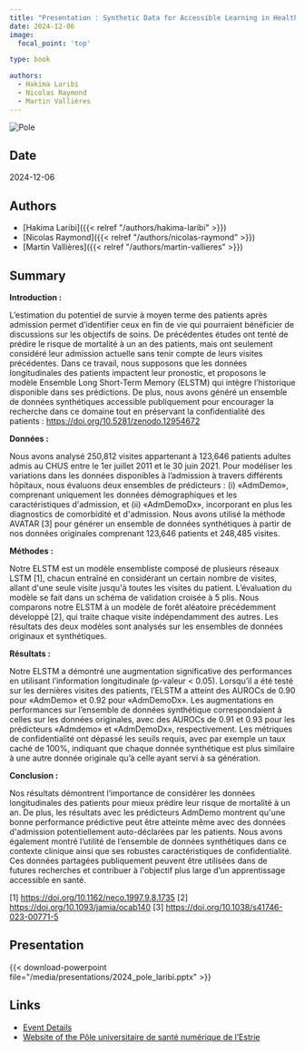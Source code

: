 ```yaml
---
title: "Presentation : Synthetic Data for Accessible Learning in Healthcare: Improving Mortality Prediction with Longitudinal Data"
date: 2024-12-06
image:
  focal_point: 'top'

type: book

authors:
  - Hakima Laribi
  - Nicolas Raymond
  - Martin Vallières
---
```


![Pole](/media/logos/pole_numerique_en.jpg)

## Date

2024-12-06

## Authors

- [Hakima Laribi]({{< relref "/authors/hakima-laribi" >}})
- [Nicolas Raymond]({{< relref "/authors/nicolas-raymond" >}})
- [Martin Vallières]({{< relref "/authors/martin-vallieres" >}})

## Summary

**Introduction :** 

L’estimation du potentiel de survie à moyen terme des patients après admission permet d’identifier ceux en fin de vie qui pourraient bénéficier de discussions sur les objectifs de soins. De précédentes études ont tenté de prédire le risque de mortalité à un an des patients, mais ont seulement considéré leur admission actuelle sans tenir compte de leurs visites précédentes. Dans ce travail, nous supposons que les données longitudinales des patients impactent leur pronostic, et proposons le modèle Ensemble Long Short-Term Memory (ELSTM) qui intègre l’historique disponible dans ses prédictions. De plus, nous avons généré un ensemble de données synthétiques accessible publiquement pour encourager la recherche dans ce domaine tout en préservant la confidentialité des patients : https://doi.org/10.5281/zenodo.12954672 

**Données :**

Nous avons analysé 250,812 visites appartenant à 123,646 patients adultes admis au CHUS entre le 1er juillet 2011 et le 30 juin 2021. Pour modéliser les variations dans les données disponibles à l’admission à travers différents hôpitaux, nous évaluons deux ensembles de prédicteurs : (i) «AdmDemo», comprenant uniquement les données démographiques et les caractéristiques d'admission, et (ii) «AdmDemoDx», incorporant en plus les diagnostics de comorbidité et  d'admission. Nous avons utilisé la méthode AVATAR [3] pour générer un ensemble de données synthétiques à partir de nos données originales comprenant 123,646 patients et 248,485 visites. 

**Méthodes :**

Notre ELSTM est un modèle ensembliste composé de plusieurs réseaux LSTM [1], chacun entraîné en considérant un certain nombre de visites, allant d'une seule visite jusqu'à toutes les visites du patient. L’évaluation du modèle se fait dans un schéma de validation croisée à 5 plis. Nous comparons notre ELSTM à un modèle de forêt aléatoire précédemment développé [2], qui traite chaque visite indépendamment des autres. Les résultats des deux modèles sont analysés sur les ensembles de données originaux et synthétiques.

**Résultats :**

Notre ELSTM a démontré une augmentation significative des performances en utilisant l’information longitudinale (p-valeur < 0.05). Lorsqu’il a été testé sur les dernières visites des patients, l’ELSTM a atteint des AUROCs de 0.90 pour «AdmDemo» et 0.92 pour «AdmDemoDx». Les augmentations en performances sur l’ensemble de données synthétique correspondaient à celles sur les données originales, avec des AUROCs de 0.91 et 0.93 pour les prédicteurs «Admdemo» et «AdmDemoDx», respectivement. Les métriques de confidentialité ont dépassé les seuils requis, avec par exemple un taux caché de 100%, indiquant que chaque donnée synthétique est plus similaire à une autre donnée originale qu’à celle ayant servi à sa génération.

**Conclusion :**

Nos résultats démontrent l’importance de considérer les données longitudinales des patients pour mieux prédire leur risque de mortalité à un an. De plus, les résultats avec les prédicteurs AdmDemo montrent qu'une bonne performance prédictive peut être atteinte même avec des données d'admission potentiellement auto-déclarées par les patients. Nous avons également montré l’utilité de l’ensemble de données synthétiques dans ce contexte clinique ainsi que ses robustes caractéristiques de confidentialité. Ces données partagées publiquement peuvent être utilisées dans de futures recherches et contribuer à l'objectif plus large d’un apprentissage accessible en santé. 

[1] https://doi.org/10.1162/neco.1997.9.8.1735 
[2] https://doi.org/10.1093/jamia/ocab140 
[3] https://doi.org/10.1038/s41746-023-00771-5 


## Presentation
{{< download-powerpoint file="/media/presentations/2024_pole_laribi.pptx" >}}

## Links

- [Event Details](https://event.fourwaves.com/fr/20241206/pages)
- [Website of the Pôle universitaire de santé numérique de l’Estrie](https://www.usherbrooke.ca/recherche/en/udes/clusters/pole-universitaire-de-sante-numerique-de-lestrie)
